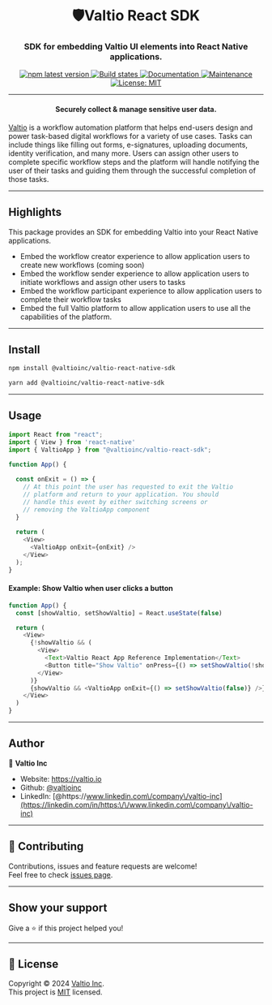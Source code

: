 <h1 align="center">🛡Valtio React SDK</h1>
<h3 align="center">SDK for embedding Valtio UI elements into React Native applications.</h3>
<p align="center">
  <a href="https://www.npmjs.com/package/@valtioinc/valtio-react-sdk">
    <img alt="npm latest version" src="https://img.shields.io/npm/v/@valtioinc/valtio-react-sdk/latest.svg">
  </a>
  <a href="https://github.com/valtioinc/valtio-react-sdk/actions/workflows/ci.yml">
    <img alt="Build states" src="https://github.com/valtioinc/valtio-react-sdk/actions/workflows/ci.yml/badge.svg">
  </a>
  <a href="https://github.com/valtioinc/valtio-react-sdk#readme" target="_blank">
    <img alt="Documentation" src="https://img.shields.io/badge/documentation-yes-brightgreen.svg" />
  </a>
  <a href="https://github.com/valtioinc/valtio-react-sdk/graphs/commit-activity" target="_blank">
    <img alt="Maintenance" src="https://img.shields.io/badge/Maintained%3F-yes-green.svg" />
  </a>
  <a href="https://github.com/valtioinc/valtio-react-sdk/blob/main/LICENSE" target="_blank">
    <img alt="License: MIT" src="https://img.shields.io/github/license/valtioinc/valtio-react-sdk" />
  </a>
</p>

***

<h4 align="center">Securely collect & manage sensitive user data.</h4>

[Valtio](https://valtio.io) is a workflow automation platform that helps end-users design and power task-based digital
workflows for a variety of use cases. Tasks can include things like filling out forms, e-signatures, uploading documents,
identity verification, and many more. Users can assign other users to complete specific workflow steps and the platform
will handle notifying the user of their tasks and guiding them through the successful completion of those tasks.
***

## Highlights

This package provides an SDK for embedding Valtio into your React Native applications.
* Embed the workflow creator experience to allow application users to create new workflows (coming soon)
* Embed the workflow sender experience to allow application users to initiate workflows and assign other users to tasks
* Embed the workflow participant experience to allow application users to complete their workflow tasks
* Embed the full Valtio platform to allow application users to use all the capabilities of the platform.
***

## Install

```sh
npm install @valtioinc/valtio-react-native-sdk
```

```sh
yarn add @valtioinc/valtio-react-native-sdk
```
***

## Usage

```typescript jsx
import React from "react";
import { View } from 'react-native'
import { ValtioApp } from "@valtioinc/valtio-react-sdk";

function App() {
    
  const onExit = () => {
    // At this point the user has requested to exit the Valtio 
    // platform and return to your application. You should 
    // handle this event by either switching screens or 
    // removing the ValtioApp component
  }
  
  return (
    <View>
      <ValtioApp onExit={onExit} />
    </View>
  );
}
```

#### Example: Show Valtio when user clicks a button

```typescript jsx
function App() {
  const [showValtio, setShowValtio] = React.useState(false)

  return (
    <View>
      {!showValtio && (
        <View>
          <Text>Valtio React App Reference Implementation</Text>
          <Button title="Show Valtio" onPress={() => setShowValtio(!showValtio)} />
        </View>
      )}
      {showValtio && <ValtioApp onExit={() => setShowValtio(false)} />}
    </View>
  )
}
```
***

## Author

👤 **Valtio Inc**

* Website: https://valtio.io
* Github: [@valtioinc](https://github.com/valtioinc)
* LinkedIn: [@https:\/\/www.linkedin.com\/company\/valtio-inc](https://linkedin.com/in/https:\/\/www.linkedin.com\/company\/valtio-inc)
***

## 🤝 Contributing

Contributions, issues and feature requests are welcome!<br />Feel free to
check [issues page](https://github.com/valtioinc/valtio-react-sdk/issues).
***

## Show your support

Give a ⭐️ if this project helped you!
***

## 📝 License

Copyright © 2024 [Valtio Inc](https://github.com/valtioinc).<br />
This project is [MIT](https://github.com/valtioinc/valtio-react-sdk/blob/main/LICENSE) licensed.
